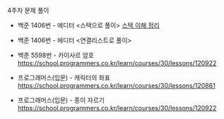4주차 문제 풀이 

- 백준 1406번 - 에디터 <스택으로 풀이>
  [스택 이해 정리](https://velog.io/@minsun24/%EC%97%90%EB%94%94%ED%84%B0-%EC%9E%90%EB%B0%94%EB%A1%9C-%ED%92%80%EC%96%B4%EB%B3%B4%EA%B8%B0-feat.-%EC%8A%A4%ED%83%9D)

- 백준 1406번 - 에디터 <연결리스트로 풀이>




- 백준 5598번 - 카이사르 암호
  https://school.programmers.co.kr/learn/courses/30/lessons/120922


- 프로그래머스(입문) - 캐릭터의 좌표
  https://school.programmers.co.kr/learn/courses/30/lessons/120861



- 프로그래머스(입문) - 종이 자르기
  https://school.programmers.co.kr/learn/courses/30/lessons/120922
